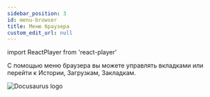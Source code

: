 ```yaml
---
sidebar_position: 3
id: menu-browser
title: Меню браузера
custom_edit_url: null
---
```

import ReactPlayer from 'react-player'

С помощью меню браузера вы можете управлять вкладками или перейти к Истории, Загрузкам, Закладкам.

![Docusaurus logo](/img/3-soft/3-start-browser/3-menu-browser/rus/menu-browser-1.png)

